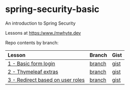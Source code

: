 # spring-security-basic

An introduction to Spring Security

Lessons at [https:/www./mwhyte.dev](https://mwhyte.dev)

Repo contents by branch:

| Lesson                                                                                                           | Branch                                                                                  | Gist                                                                    |
|:-----------------------------------------------------------------------------------------------------------------|:----------------------------------------------------------------------------------------|:------------------------------------------------------------------------|
| [1 - Basic form login](https://www.mwhyte.dev/basic-login-form-with-spring-security-thymeleaf-and-java)                         | [branch](https://github.com/MWhyte/spring-security-basic/tree/1.basic-form-login)       | [gist](https://gist.github.com/MWhyte/ae8be84a64bf9c2c66c14d9b68826c4c) |
| [2 - Thymeleaf extras](https://www.mwhyte.dev/user-roles-and-thymeleaf-extras)          | [branch](https://github.com/MWhyte/spring-security-basic/tree/2.thymeleaf-extras)       | [gist](https://gist.github.com/MWhyte/82ea154ba267be3be4f1617fbe93ebde) |
| [3 - Redirect based on user roles](https://www.mwhyte.dev/p/spring-security-redirect-based-on-roles) | [branch](https://github.com/MWhyte/spring-security-basic/tree/3.redirect-based-on-role) | [gist](https://gist.github.com/MWhyte/e6a5204190ae6d631bd99e2e4c3d65fc) |
